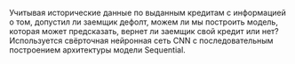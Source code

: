 Учитывая исторические данные по выданным кредитам с информацией о том, допустил ли заемщик дефолт, можем ли мы построить модель, которая может предсказать, вернет ли заемщик свой кредит или нет?
Используется свёрточная нейронная сеть CNN с последовательным построением архитектуры модели Sequential.
